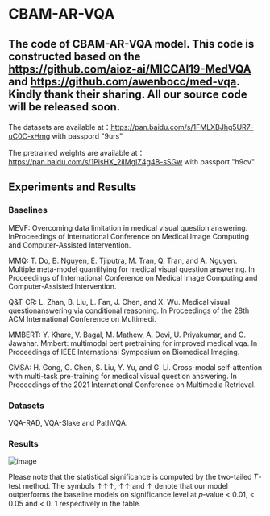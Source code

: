 # CBAM-AR-VQA

## The code of CBAM-AR-VQA model. This code is constructed based on the https://github.com/aioz-ai/MICCAI19-MedVQA and https://github.com/awenbocc/med-vqa. Kindly thank their sharing. All our source code will be released soon.

The datasets are available at：https://pan.baidu.com/s/1FMLXBJhg5UR7-uC0C-xHmg with passpord "9urs" 

The pretrained weights are available at：https://pan.baidu.com/s/1PisHX_2iIMgIZ4g4B-sSGw with passport "h9cv" 


## Experiments and Results
### Baselines
MEVF: Overcoming data limitation in medical visual question answering. InProceedings of International Conference on Medical Image Computing and Computer-Assisted Intervention.

MMQ: T. Do, B. Nguyen, E. Tjiputra, M. Tran, Q. Tran, and A. Nguyen. Multiple meta-model quantifying for medical visual question answering. In Proceedings of International Conference on Medical Image Computing and Computer-Assisted Intervention.

Q&T-CR: L. Zhan, B. Liu, L. Fan, J. Chen, and X. Wu. Medical visual questionanswering via conditional reasoning. In Proceedings of the 28th ACM International Conference on Multimedi.

MMBERT: Y. Khare, V. Bagal, M. Mathew, A. Devi, U. Priyakumar, and C. Jawahar. Mmbert: multimodal bert pretraining for improved medical vqa. In Proceedings of IEEE International Symposium on Biomedical Imaging.

CMSA: H. Gong, G. Chen, S. Liu, Y. Yu, and G. Li. Cross-modal self-attention with multi-task pre-training for medical visual question answering.
In Proceedings of the 2021 International Conference on Multimedia Retrieval.


### Datasets
VQA-RAD, VQA-Slake and PathVQA. 

### Results
![image](https://user-images.githubusercontent.com/35678614/198832513-3cd555ab-5b25-404c-8251-84601fbb8107.png)

Please note that the statistical significance is computed by the two-tailed 𝑇-test method. The symbols ↑↑↑, ↑↑ and ↑ denote that our model outperforms the baseline models on significance level at 𝑝-value < 0.01, < 0.05 and < 0. 1 respectively in the table. 

